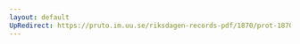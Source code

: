 ```yaml
---
layout: default
UpRedirect: https://pruto.im.uu.se/riksdagen-records-pdf/1870/prot-1870--ak--409/prot-1870--ak--409_013.pdf
---
```

